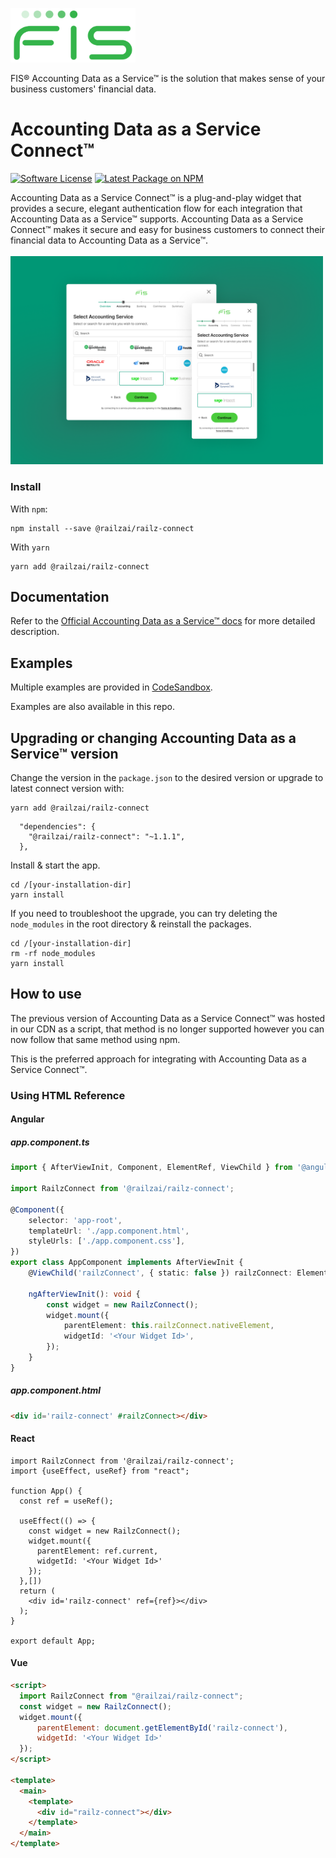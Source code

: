 <p>
  <a href="https://railz.ai/" rel="noopener" target="_blank"><img width="200" src="./assets/images/fis-logo.png" alt="FIS logo"></a>
</p>
FIS® Accounting Data as a Service™ is the solution that makes sense of your business customers' financial data.

<h1>Accounting Data as a Service Connect™</h1>

<p>
  <a href="https://github.com/railz-ai/railz-connect/blob/master/LICENSE"><img src="https://img.shields.io/npm/l/@railzai/railz-connect" alt="Software License"/></a>
  <a href="https://www.npmjs.com/package/@railzai/railz-connect"><img src="https://img.shields.io/npm/v/@railzai/railz-connect/latest.svg" alt="Latest Package on NPM"/></a>
</p>


Accounting Data as a Service Connect™ is a plug-and-play widget that provides a secure, elegant authentication flow for each integration that Accounting Data as a Service™ supports. Accounting Data as a Service Connect™ makes it secure and easy for business customers to connect their financial data to Accounting Data as a Service™.
</br>
</br>
<img src="./assets/images/03-FIS-Connect.png" alt="Accounting Data as a Service™ Connect preview" width="500px" />
</br>

### Install

With `npm`:

```
npm install --save @railzai/railz-connect
```

With `yarn`

```
yarn add @railzai/railz-connect
```

## Documentation

Refer to the [Official Accounting Data as a Service™ docs](https://docs.railz.ai/docs/railz-connect-overview)
for more detailed description.

## Examples

Multiple examples are provided in [CodeSandbox](https://codesandbox.io/examples/package/@railzai/railz-connect).

Examples are also available in this repo.

## Upgrading or changing Accounting Data as a Service™ version

Change the version in the `package.json` to the desired version or upgrade to latest connect version with:

```
yarn add @railzai/railz-connect
```

```
  "dependencies": {
    "@railzai/railz-connect": "~1.1.1",
  },
```
Install & start the app.
```
cd /[your-installation-dir]
yarn install
```

If you need to troubleshoot the upgrade, you can try deleting the `node_modules` in the root directory & reinstall the packages.

```
cd /[your-installation-dir]
rm -rf node_modules
yarn install
```

## How to use
The previous version of Accounting Data as a Service Connect™ was hosted in our CDN as a script, that method is no longer supported
however you can now follow that same method using npm.

This is the preferred approach for integrating with Accounting Data as a Service Connect™.

### Using HTML Reference
#### Angular

##### app.component.ts
```ts
import { AfterViewInit, Component, ElementRef, ViewChild } from '@angular/core';

import RailzConnect from '@railzai/railz-connect';

@Component({
    selector: 'app-root',
    templateUrl: './app.component.html',
    styleUrls: ['./app.component.css'],
})
export class AppComponent implements AfterViewInit {
    @ViewChild('railzConnect', { static: false }) railzConnect: ElementRef;

    ngAfterViewInit(): void {
        const widget = new RailzConnect();
        widget.mount({
            parentElement: this.railzConnect.nativeElement,
            widgetId: '<Your Widget Id>',
        });
    }
}
```
##### app.component.html
```html
<div id='railz-connect' #railzConnect></div>
```


#### React
```tsx
import RailzConnect from '@railzai/railz-connect';
import {useEffect, useRef} from "react";

function App() {
  const ref = useRef();

  useEffect(() => {
    const widget = new RailzConnect();
    widget.mount({
      parentElement: ref.current,
      widgetId: '<Your Widget Id>'
    });
  },[])
  return (
    <div id='railz-connect' ref={ref}></div>
  );
}

export default App;

```

#### Vue
```html
<script>
  import RailzConnect from "@railzai/railz-connect";
  const widget = new RailzConnect();
  widget.mount({
      parentElement: document.getElementById('railz-connect'),
      widgetId: '<Your Widget Id>'
  });
</script>

<template>
  <main>
    <template>
      <div id="railz-connect"></div>
    </template>
  </main>
</template>


```
